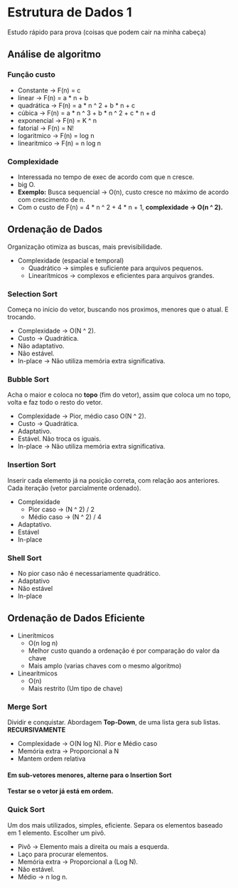 # Estrutura de Dados 1
Estudo rápido para prova (coisas que podem cair na minha cabeça)

## Análise de algoritmo 
### Função custo
- Constante -> F(n) = c
- linear -> F(n) = a * n + b
- quadrática -> F(n) = a * n ^ 2 + b * n + c
- cúbica -> F(n) = a * n ^ 3 + b * n ^ 2 + c * n + d
- exponencial -> F(n) = K ^ n
- fatorial -> F(n) = N!
- logaritmico -> F(n) = log n
- linearitmico -> F(n) = n log n

### Complexidade
- Interessada no tempo de exec de acordo com que n cresce.
- big O.
- **Exemplo:** Busca sequencial -> O(n), custo cresce no máximo de acordo com crescimento de n.
- Com o custo de F(n) = 4 * n ^ 2 + 4 * n + 1, **complexidade -> O(n ^ 2).**

## Ordenação de Dados
Organização otimiza as buscas, mais previsibilidade.

- Complexidade (espacial e temporal) 
    - Quadrático -> simples e suficiente para arquivos pequenos. 
    - Linearítmicos -> complexos e eficientes para arquivos grandes. 

### Selection Sort
Começa no início do vetor, buscando nos proximos, menores que o atual. E trocando.

- Complexidade -> O(N ^ 2).
- Custo -> Quadrática.
- Não adaptativo.
- Não estável.
- In-place -> Não utiliza memória extra significativa.

### Bubble Sort
Acha o maior e coloca no **topo** (fim do vetor), assim que coloca um no topo, volta e faz todo o resto do vetor.

- Complexidade -> Pior, médio caso O(N ^ 2).
- Custo -> Quadrática.
- Adaptativo.
- Estável. Não troca os iguais.
- In-place -> Não utiliza memória extra significativa.

### Insertion Sort
Inserir cada elemento já na posição correta, com relação aos anteriores. Cada iteração (vetor parcialmente ordenado).

- Complexidade
    - Pior caso -> (N ^ 2) / 2
    - Médio caso -> (N ^ 2) / 4
- Adaptativo.
- Estável
- In-place

### Shell Sort

- No pior caso não é necessariamente quadrático.
- Adaptativo
- Não estável
- In-place

## Ordenação de Dados Eficiente

- Linerítmicos
    - O(n log n)
    - Melhor custo quando a ordenação é por comparação do valor da chave
    - Mais amplo (varias chaves com o mesmo algoritmo)
- Linearítmicos
    - O(n)
    - Mais restrito (Um tipo de chave)

### Merge Sort

Dividir e conquistar. Abordagem **Top-Down**, de uma lista gera sub listas. **RECURSIVAMENTE**

- Complexidade -> O(N log N). Pior e Médio caso
- Memória extra -> Proporcional a N
- Mantem ordem relativa

#### **Em sub-vetores menores, alterne para o Insertion Sort**
#### Testar se o vetor já está em ordem.

### Quick Sort

Um dos mais utilizados, simples, eficiente. Separa os elementos baseado em 1 elemento. Escolher um pivô. 

- Pivô -> Elemento mais a direita ou mais a esquerda.
- Laço para procurar elementos.
- Memória extra -> Proporcional a (Log N).
- Não estável.
- Médio -> n log n.
